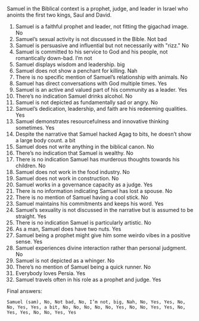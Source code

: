 Samuel in the Biblical context is a prophet, judge, and leader in Israel who anoints the first two kings, Saul and David.

1. Samuel is a faithful prophet and leader, not fitting the gigachad image. No
2. Samuel’s sexual activity is not discussed in the Bible. Not bad
3. Samuel is persuasive and influential but not necessarily with "rizz." No
4. Samuel is committed to his service to God and his people, not romantically down-bad. I’m not
5. Samuel displays wisdom and leadership. big
6. Samuel does not show a penchant for killing. Nah
7. There is no specific mention of Samuel’s relationship with animals. No
8. Samuel has direct conversations with God multiple times. Yes
9. Samuel is an active and valued part of his community as a leader. Yes
10. There’s no indication Samuel drinks alcohol. No
11. Samuel is not depicted as fundamentally sad or angry. No
12. Samuel’s dedication, leadership, and faith are his redeeming qualities. Yes
13. Samuel demonstrates resourcefulness and innovative thinking sometimes. Yes
14. Despite the narrative that Samuel hacked Agag to bits, he doesn’t show a large body count. a bit
15. Samuel does not write anything in the biblical canon. No
16. There’s no indication that Samuel is wealthy. No
17. There is no indication Samuel has murderous thoughts towards his children. No
18. Samuel does not work in the food industry. No
19. Samuel does not work in construction. No
20. Samuel works in a governance capacity as a judge. Yes
21. There is no information indicating Samuel has lost a spouse. No
22. There is no mention of Samuel having a cool stick. No
23. Samuel maintains his commitments and keeps his word. Yes
24. Samuel’s sexuality is not discussed in the narrative but is assumed to be straight. Yes
25. There is no indication Samuel is particularly artistic. No
26. As a man, Samuel does have two nuts. Yes
27. Samuel being a prophet might give him some weirdo vibes in a positive sense. Yes
28. Samuel experiences divine interaction rather than personal judgment. No
29. Samuel is not depicted as a whinger. No
30. There’s no mention of Samuel being a quick runner. No
31. Everybody loves Persia. Yes
32. Samuel travels often in his role as a prophet and judge. Yes

Final answers:

```Samuel (sam), No, Not bad, No, I’m not, big, Nah, No, Yes, Yes, No, No, Yes, Yes, a bit, No, No, No, No, No, Yes, No, No, Yes, Yes, No, Yes, Yes, No, No, Yes, Yes```